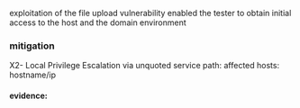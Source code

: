 

exploitation of the file upload vulnerability enabled  the tester to obtain initial access to the host and the domain environment

### mitigation

X2- Local Privilege Escalation via unquoted service path:
affected hosts:
hostname/ip
#### evidence:



